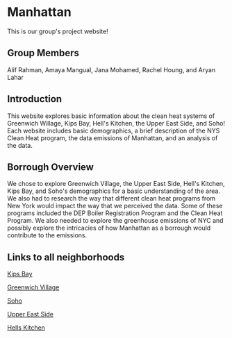 # Manhattan
This is our group's project website! 

## Group Members
Alif Rahman, Amaya Mangual, Jana Mohamed, Rachel Houng, and Aryan Lahar

## Introduction
This website explores basic information about the clean heat systems of Greenwich Willage, Kips Bay, Hell's Kitchen, the Upper East Side, and Soho! Each website includes basic demographics, a brief description of the NYS Clean Heat program, the data emissions of Manhattan, and an analysis of the data.

## Borrough Overview
We chose to explore Greenwich Village, the Upper East Side, Hell's Kitchen, Kips Bay, and Soho's demographics for a basic understanding of the area. We also had to research the way that different clean heat programs from New York would impact the way that we perceived the data. Some of these programs included the DEP Boiler Registration Program and the Clean Heat Program. We also needed to explore the greenhouse emissions of NYC and possibly explore the intricacies of how Manhattan as a borrough would contribute to the emissions.

## Links to all neighborhoods
[Kips Bay](https://alifrahman2023.github.io/HC11/)

[Greenwich Village](https://rachelh05.github.io/CS127recitation/)

[Soho](https://alahar25.github.io/)

[Upper East Side](https://janamohamed01.github.io/)

[Hells Kitchen](https://axm92.github.io/HellsKitchen1.github.io/)

